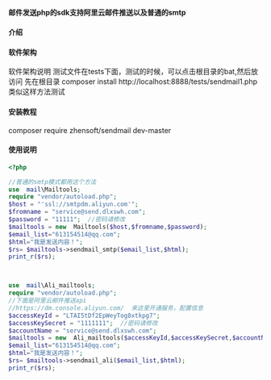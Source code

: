 #### 邮件发送php的sdk支持阿里云邮件推送以及普通的smtp

#### 介绍

#### 软件架构
软件架构说明
测试文件在tests下面，测试的时候，可以点击根目录的bat,然后放访问
先在根目录 composer install
http://localhost:8888/tests/sendmail1.php
类似这样方法测试



#### 安装教程

composer require zhensoft/sendmail  dev-master  


#### 使用说明

```php 
<?php

//普通的smtp模式都用这个方法
use  mail\Mailtools;
require "vendor/autoload.php";
$host = "'ssl://smtpdm.aliyun.com'";
$fromname = "service@send.dlxswh.com"; 
$password = "11111";  //密码请修改
$mailtools = new  Mailtools($host,$fromname,$password);
$email_list="613154514@qq.com";
$html="我是发送内容！";
$rs= $mailtools->sendmail_smtp($email_list,$html);
print_r($rs);



use  mail\Ali_mailtools;
require "vendor/autoload.php";
//下面是阿里云邮件推送api
//https://dm.console.aliyun.com/  来这里开通服务，配置信息
$accessKeyId = "LTAI5tDf2EpWeyTog8xtkpg7";
$accessKeySecret = "1111111";  //密码请修改
$accountName = "service@send.dlxswh.com";
$mailtools = new  Ali_mailtools($accessKeyId,$accessKeySecret,$accountName);
$email_list="613154514@qq.com";
$html="我是发送内容！";
$rs= $mailtools->sendmail_ali($email_list,$html);
print_r($rs);



```

